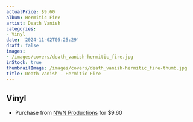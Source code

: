 ```yaml
---
actualPrice: $9.60
album: Hermitic Fire
artist: Death Vanish
categories:
- Vinyl
date: '2024-11-02T05:25:29'
draft: false
images:
- /images/covers/death_vanish-hermitic_fire.jpg
inStock: true
thumbnailImage: /images/covers/death_vanish-hermitic_fire-thumb.jpg
title: Death Vanish - Hermitic Fire
---
```


## Vinyl
* Purchase from [NWN Productions](http://shop.nwnprod.com/index.php?route=product/product&path=75&product_id=39651&sort=pd.name&order=ASC) for $9.60
